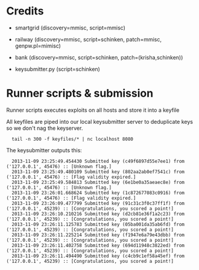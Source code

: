 # Credits

- smartgrid (discovery=mmisc, script=mmisc)
- railway (discovery=mmisc, script=schinken, patch=mmisc, genpw.pl=mimisc)
- bank (discovery=mmisc, script=schinken, patch=(krisha,schinken))

- keysubmitter.py (script=schinken)

# Runner scripts & submission

Runner scripts executes exploits on all hosts and store it into a keyfile

All keyfiles are piped into our local keysubmitter server to deduplicate keys so we don't nag the keyserver.
```
  tail -n 300 -f keyfiles/* | nc localhost 8080
```
The keysubmitter outputs this:

```
  2013-11-09 23:25:49.454430 Submitted key (c49f6897d55e7ee1) from ('127.0.0.1', 45476) :: [Unknown flag.]
  2013-11-09 23:25:49.480109 Submitted key (802aa2ab0ef7541c) from ('127.0.0.1', 45476) :: [Flag validity expired.]
  2013-11-09 23:25:49.584813 Submitted key (6e1be0a35aeaec8e) from ('127.0.0.1', 45476) :: [Unknown flag.]
  2013-11-09 23:26:01.668624 Submitted key (1c872677083c0916) from ('127.0.0.1', 45476) :: [Flag validity expired.]
  2013-11-09 23:26:09.477799 Submitted key (91c31c3f0c37ff1f) from ('127.0.0.1', 45239) :: [Congratulations, you scored a point!]
  2013-11-09 23:26:10.210216 Submitted key (d2cb81e36f1a2c23) from ('127.0.0.1', 45239) :: [Congratulations, you scored a point!]
  2013-11-09 23:26:11.125783 Submitted key (05ba001da35ab6fd) from ('127.0.0.1', 45239) :: [Congratulations, you scored a point!]
  2013-11-09 23:26:11.225214 Submitted key (f1947e6a79e43dbb) from ('127.0.0.1', 45239) :: [Congratulations, you scored a point!]
  2013-11-09 23:26:11.402758 Submitted key (694d11948c3822ed) from ('127.0.0.1', 45239) :: [Congratulations, you scored a point!]
  2013-11-09 23:26:11.494490 Submitted key (c4cb9c1ef58a45ef) from ('127.0.0.1', 45239) :: [Congratulations, you scored a point!]
```

